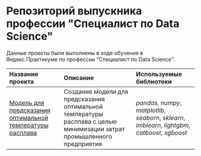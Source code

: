 # Репозиторий выпускника профессии "Специалист по Data Science"

Данные проекты были выполнены в ходе обучения в Яндекс.Практикуме по профессии "Специалист по Data Science".

| Название проекта | Описание | Используемые библиотеки | 
| :---------------------- | :---------------------- | :---------------------- |
| [Модель для предсказания оптимальной температуры расплава](сost_optimization_in_industry) | Создание модели для предсказания оптимальной температуры расплава с целью минимизации затрат промышленного предприятия | *pandas*, *numpy*, *matplotlib*, *seaborn*, *sklearn*, *imblearn*, *lightgbm*, *catboost*, *xgboost* |
